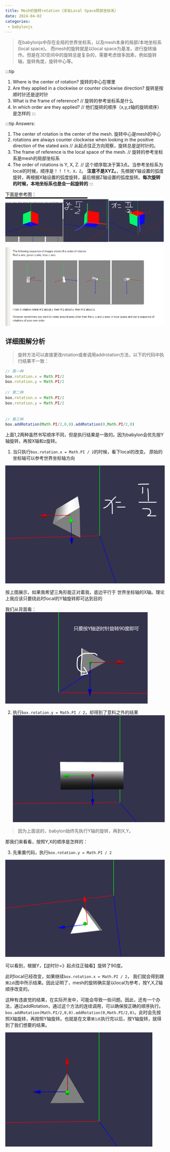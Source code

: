```yaml
---
title: Mesh的旋转rotation（涉及Local Space局部坐标系）
date: 2024-04-02
categories:
 - babylonjs
---
```



> 在babylonjs中存在全局的世界坐标系，以及mesh本身的局部/本地坐标系 (local space)。
而mesh的旋转就是以local space为基准，进行旋转操作。但是在3D空间中的旋转总是复杂的，需要考虑很多因素，例如旋转轴，旋转角度，旋转中心等。



:::tip
1. Where is the center of rotation? 旋转的中心在哪里
2. Are they applied in a clockwise or counter clockwise direction? 旋转是按顺时针还是逆时针
3. What is the frame of reference? // 旋转的参考坐标系是什么
4. In which order are they applied? // 他们旋转的顺序（x,y,z轴的旋转顺序）是怎样的
:::

:::tip
Answers:
1. The center of rotation is the center of the mesh. 旋转中心是mesh的中心
2. rotations are always counter clockwise when looking in the positive direction of the stated axis // 从起点往正方向观察，旋转总是逆时针的。
3. The frame of reference is the local space of the mesh. // 旋转的参考坐标系是mesh的局部坐标系
4. The order of rotations is  Y, X, Z. // 这个顺序取决于第3点。当参考坐标系为local的时候，顺序是！！！`Y，X，Z`。 **注意不是XYZ。**，先根据Y轴设置的弧度旋转，再根据X轴设置的弧度旋转，最后根据Z轴设置的弧度旋转。**每次旋转的时候，本地坐标系也是会一起旋转的**
:::

下面是参考图：
![image](https://github.com/nothing-sy/newBlog/blob/master/blogs/babylonjs/imgs/rotation1.png?raw=true)

![image](https://github.com/nothing-sy/newBlog/blob/master/blogs/babylonjs/imgs/rotation2.png?raw=true)


## 详细图解分析

>旋转方法可以直接更改rotation或者调用addrotation方法，以下的代码中执行结果不一致：

```js
// 第一种
box.rotation.x = Math.PI/2
box.rotation.y = Math.PI/2

// 第二种
box.rotation.x = Math.PI/2
box.rotation.y = Math.PI/2


// 第三种
box.addRotation(Math.PI/2,0,0).addRotation(0,Math.PI/2,0)
```

上面1,2两种虽然书写顺序不同，但是执行结果是一致的。因为babylon会优先按Y轴旋转，再按X轴和z旋转。

1. 当只执行`box.rotation.x = Math.PI / 2`的时候，看下local的改变。 原始的坐标轴可以参考世界坐标轴方向

![image](https://github.com/nothing-sy/newBlog/blob/master/blogs/babylonjs/imgs/rotation3.png?raw=true)

按上图展示，如果我希望三角形能正对着我，底边平行于 世界坐标轴的X轴。理论上我应该只要绕此时local的Y轴旋转即可达到目的

我们从背面看：
![image](https://github.com/nothing-sy/newBlog/blob/master/blogs/babylonjs/imgs/rotation4.png?raw=true)

2. 执行`box.rotation.y = Math.PI / 2`，却得到了意料之外的结果
![image](https://github.com/nothing-sy/newBlog/blob/master/blogs/babylonjs/imgs/rotation5.png?raw=true)

> 因为上面说的，babylon始终先执行Y轴的旋转，再到X,Y。

那我们来看看，按照Y,X的顺序是怎样的：

3. 先重置代码，执行`box.rotation.y = Math.PI / 2`

![image](https://github.com/nothing-sy/newBlog/blob/master/blogs/babylonjs/imgs/rotation6.png?raw=true)

可以看到，根据Y，【逆时针=》起点往正轴看】旋转了90度。

此时local已经改变，如果继续`box.rotation.x = Math.PI / 2`， 我们就会得到跟`第2点`图中所示结果。因此证明了，mesh的旋转确实是以local为参考，按Y,X,Z轴顺序改变的。

这种有违直觉的结果，在实际开发中，可能会导致一些问题。因此，还有一个办法，通过addRotation，通过这个方法的连续调用，可以确保按正确的顺序执行。`box.addRotation(Math.PI/2,0,0).addRotation(0,Math.PI/2,0)`。此时会先按照X轴旋转，再按照Y轴旋转。也就是在文章`第1点`执行完以后，按Y轴旋转，就得到了我们想要的结果。

![image](https://github.com/nothing-sy/newBlog/blob/master/blogs/babylonjs/imgs/rotation7.png?raw=true)
